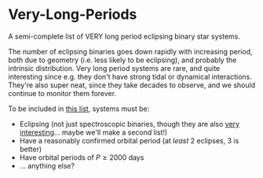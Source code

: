 # Very-Long-Periods
A semi-complete list of VERY long period eclipsing binary star systems.

The number of eclipsing binaries goes down rapidly with increasing period, both due to geometry (i.e. less likely to be eclipsing), and probably the intrinsic distribution. Very long period systems are rare, and quite interesting since e.g. they don't have strong tidal or dynamical interactions. They're also super neat, since they take decades to observe, and we should continue to monitor them forever.

To be included in [this list](EBs.md), systems must be:
  - Eclipsing (not just spectroscopic binaries, though they are also [very interesting](https://ui.adsabs.harvard.edu/abs/2017A%26A...600L...9J/abstract)... maybe we'll make a second list!)
  - Have a reasonably confirmed orbital period (at _least_ 2 eclipses, 3 is better)
  - Have orbital periods of $P \ge 2000$ days
  - ... anything else?

